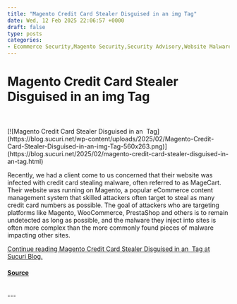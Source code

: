 ```yaml
---
title: "Magento Credit Card Stealer Disguised in an img Tag"
date: Wed, 12 Feb 2025 22:06:57 +0000
draft: false
type: posts
categories: 
- Ecommerce Security,Magento Security,Security Advisory,Website Malware Infections,Credit Card Stealers,Ecommerce,MageCart
---
```

# Magento Credit Card Stealer Disguised in an img Tag

<br/>

<br/>
[![Magento Credit Card Stealer Disguised in an <img> Tag](https://blog.sucuri.net/wp-content/uploads/2025/02/Magento-Credit-Card-Stealer-Disguised-in-an-img-Tag-560x263.png)](https://blog.sucuri.net/2025/02/magento-credit-card-stealer-disguised-in-an-tag.html)

Recently, we had a client come to us concerned that their website was infected with credit card stealing malware, often referred to as MageCart. Their website was running on Magento, a popular eCommerce content management system that skilled attackers often target to steal as many credit card numbers as possible. The goal of attackers who are targeting platforms like Magento, WooCommerce, PrestaShop and others is to remain undetected as long as possible, and the malware they inject into sites is often more complex than the more commonly found pieces of malware impacting other sites.

[Continue reading Magento Credit Card Stealer Disguised in an <img> Tag at Sucuri Blog.](https://blog.sucuri.net/2025/02/magento-credit-card-stealer-disguised-in-an-tag.html)

#### [Source](https://blog.sucuri.net/2025/02/magento-credit-card-stealer-disguised-in-an-tag.html)

<br/>
---

